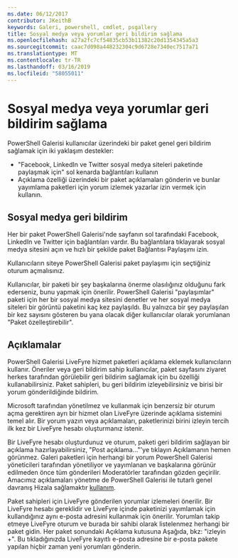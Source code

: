 ```yaml
---
ms.date: 06/12/2017
contributor: JKeithB
keywords: Galeri, powershell, cmdlet, psgallery
title: Sosyal medya veya yorumlar geri bildirim sağlama
ms.openlocfilehash: a27a2fc7cf54835cb53b11382c20d1354345a5a3
ms.sourcegitcommit: caac7d098a448232304c9d6728e7340ec7517a71
ms.translationtype: MT
ms.contentlocale: tr-TR
ms.lasthandoff: 03/16/2019
ms.locfileid: "58055011"
---
```

# <a name="providing-feedback-via-social-media-or-comments"></a>Sosyal medya veya yorumlar geri bildirim sağlama

PowerShell Galerisi kullanıcılar üzerindeki bir paket genel geri bildirim sağlamak için iki yaklaşım destekler:

- "Facebook, LinkedIn ve Twitter sosyal medya siteleri paketinde paylaşmak için" sol kenarda bağlantıları kullanın
- Açıklama özelliği üzerindeki bir paket açıklamaları gönderin ve bunlar yayımlama paketleri için yorum izlemek yazarlar izin vermek için kullanın.

## <a name="social-media-feedback"></a>Sosyal medya geri bildirim

Her bir paket PowerShell Galerisi'nde sayfanın sol tarafındaki Facebook, LinkedIn ve Twitter için bağlantıları vardır.
Bu bağlantılara tıklayarak sosyal medya sitesini açın ve hızlı bir şekilde paket Bağlantısı Paylaşımı izin.

Kullanıcıların siteye PowerShell Galerisi paket paylaşımı için seçtiğiniz oturum açmalısınız.

Kullanıcılar, bir paketi bir şey başkalarına önerme olasılığınız olduğunu fark ederseniz, bunu yapmak için önerilir.
PowerShell Galerisi "paylaşımlar" paketi için her bir sosyal medya sitesini denetler ve her sosyal medya siteleri bir görüntü paketini kaç kez paylaşıldı.
Bu yalnızca bir şey paylaşılan bir kez sayısını gösteren bu yana olacak diğer kullanıcılar olarak yorumlanan "Paket özelleştirebilir".

## <a name="comments"></a>Açıklamalar

PowerShell Galerisi LiveFyre hizmet paketleri açıklama eklemek kullanıcıların kullanır.
Öneriler veya geri bildirim sahip kullanıcılar, paket sayfasını ziyaret herkes tarafından görülebilir geri bildirim sağlamak için bu özelliği kullanabilirsiniz.
Paket sahipleri, bu geri bildirim izleyebilirsiniz ve birisi bir yorum gönderildiğinde bildirim.

Microsoft tarafından yönetilmez ve kullanmak için benzersiz bir oturum açma gerektiren ayrı bir hizmet olan LiveFyre üzerinde açıklama sistemini temel alır.
Bir yorum yazın veya açıklamaları, paketlerinizi birini izleyin tercih ilk kez bir LiveFyre hesabı oluşturmanız istenir.

Bir LiveFyre hesabı oluşturdunuz ve oturum, paketi geri bildirim sağlayan bir açıklama hazırlayabilirsiniz, "Post açıklama..."'ye tıklayın Açıklamanın hemen görünmez.
Galeri paketleri için herhangi bir yorum PowerShell Galerisi yöneticileri tarafından yönetiliyor ve yayımlanan ve başkalarına görünür edilmeden önce tüm gönderileri Moderatörler tarafından gözden geçirilir.
Amacımız açıklamaları yönetme de PowerShell Galerisi ile tutarlı genel davranış Hizala sağlamaktır [kullanım](https://www.powershellgallery.com/policies/Terms).

Paket sahipleri için LiveFyre gönderilen yorumlar izlemeleri önerilir.
Bir LiveFyre hesabı gereklidir ve LiveFyre içinde paketinizi yayımlamak için kullandığınız aynı e-posta adresini kullanmak için önerilir.
Yorumları takip etmeye LiveFyre oturum ve burada bir sahibi olarak listelenmez herhangi bir paket gidin.
Her paket sonundaki Açıklama kutusuna Aşağıda, bkz: "izleyin +".
Bu tıkladığınızda LiveFyre kayıtlı e-posta adresine bir e-posta pakete yapılan hiçbir zaman yeni yorumları gönderin.
